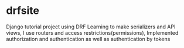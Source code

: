 # drfsite
Django tutorial project using DRF
Learning to make serializers and API views, I use routers and access restrictions(permissions),
Implemented authorization and authentication as well as authentication by tokens
